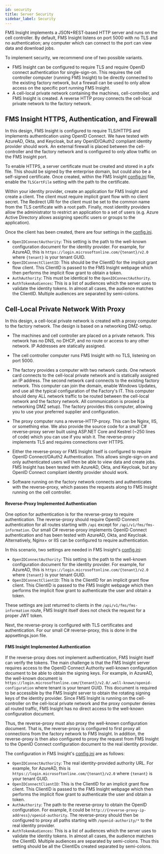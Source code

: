 ```yaml
---
id: security
title: Server Security
sidebar_label: Security
---
```


FMS Insight implements a JSON+REST-based HTTP server and runs on the cell
controller. By default, FMS Insight listens on port 5000 with no TLS and no
authentication; any computer which can connect to the port can view data and
download jobs.

To implement security, we recommend one of two possible variants.

- FMS Insight can be configured to require TLS and require OpenID connect authentication for
  single-sign-on. This requires the cell controller computer (running FMS Insight) to be directly connected
  to the existing factory network, but a firewall can be used to only allow access on the specific
  port running FMS Insight.
- A cell-local private network containing the machines, cell-controller, and FMS Insight is created.
  A reverse HTTP proxy connects the cell-local private network to the factory network.

## FMS Insight HTTPS, Authentication, and Firewall

In this design, FMS Insight is configured to require TLS/HTTPS and implements
authentication using OpenID Connect. We have tested with AzureAD, Okta, and
Keycloak, but any OpenID/OAuth2 compliant identity provider should work. An
external firewall is placed between the cell-controller and the factory
network and is configured to only allow traffic on the FMS Insight port.

To enable HTTPS, a server certificate must be created and stored in a pfx file. This
should be signed by the enterprise domain, but could also be a self-signed certificate.
Once created, within the FMS Insight [config.ini](server-config.md) file, enable the
`TLSCertFile` setting with the path to the certificate.

Within your identity provider, create an application for FMS Insight and create a client.
The client must require implicit grant flow with no client secret. The Redirect URI for the client
must be set to the common name from the TLS certificate with a root path.
Finally, most identity providers allow the administrator to restrict an
application to a set of users (e.g. Azure Active Directory allows assigning specific users
or groups to the application).

Once the client has been created, there are four settings in the [config.ini](server-config.ini).

- `OpenIDConnectAuthority`: This setting is the path to the well-known configuration document for the identity provider.
  For example, for AzureAD, this is `https://login.microsoftonline.com/{tenant}/v2.0` where `{tenant}` is your tenant GUID.
- `OpenIDConnectClientID`: This should be the ClientID for the implicit grant flow client. This ClientID is passed
  to the FMS Insight webpage which then performs the implicit flow grant to obtain a token.
- `AuthAuthority`: This must be identical to the `OpenIDConnectAuthority`.
- `AuthTokenAudiences`: This is a list of audiences which the server uses to validate the identity tokens. In almost all
  cases, the audience matches the ClientID. Multiple audiences are separated by semi-colons.

## Cell-Local Private Network With Proxy

In this design, a cell-local private network is created with a proxy computer to the factory network.
The design is based on a networking DMZ-setup.

- The machines and cell controller are placed on a private network. This network has no DNS,
  no DHCP, and no route or access to any other network. IP Addresses are statically assigned.

- The cell controller computer runs FMS Insight with no TLS, listening on port 5000.

- The factory provides a computer with two network cards. One network card connects
  to the cell-local private network and is statically assigned an IP address.
  The second network card connects to the existing factory network. This computer can join the domain,
  enable Windows Updates, and use all the typical configuration of the Factory's IT.
  This computer should deny ALL network traffic to be routed between the cell-local network and the
  factory network. All communication is proxied (a networking DMZ setup). The factory provides this
  computer, allowing you to use your preferred supplier and configuration.

- The proxy computer runs a reverse-HTTP-proxy. This can be Nginx, IIS, or something else. We
  also provide the source code for a small C# reverse-proxy server built using ASP.NET Core and Kestrel
  (~250 lines of code) which you can use if you wish it. The reverse-proxy implements TLS and requires connections over HTTPS.

- Either the reverse-proxy or FMS Insight itself is configured to require OpenID Connect/OAuth2 Authentication.
  This allows single-sign-on and only authenticated users will then be able to view data and create jobs.
  FMS Insight has been tested with AzureAD, Okta, and Keycloak, but any OpenID Connect compliant
  identity provider should work.

- Software running on the factory network connects and authenticates with the reverse-proxy, which
  passes the requests along to FMS Insight running on the cell controller.

#### Reverse-Proxy Implemented Authentication

One option for authentication is for the reverse-proxy to require authentication. The reverse-proxy
should require OpenID Connect authentication for all routes starting with `/api` except for `/api/v1/fms/fms-information`.
Our small C# reverse-proxy implements OpenID Connect authentication and has been tested with AzureAD, Okta,
and Keycloak. Alternatively, Nginx+ or IIS can be configured to require authentication.

In this scenario, two settings are needed in FMS Insight's [config.ini](server-config.ini):

- `OpenIDConnectAuthority`: This setting is the path to the well-known configuration document for the identity provider.
  For example, for AzureAD, this is `https://login.microsoftonline.com/{tenant}/v2.0` where `{tenant}` is your tenant GUID.
- `OpenIDConnectClientID`: This is the ClientID for an implicit grant flow client. This ClientID is passed
  to the FMS Insight webpage which then performs the implicit flow grant to authenticate the user and obtain a token.

These settings are just returned to clients in the `/api/v1/fms/fms-information` route, FMS Insight itself does not
check the request for a proper JWT token.

Next, the reverse-proxy is configured with TLS certificates and authentication. For our small C# reverse-proxy,
this is done in the appsettings.json file.

#### FMS Insight Implemented Authentication

If the reverse-proxy does not implement authentication, FMS Insight itself can verify the tokens. The main challenge
is that the FMS Insight server requires access to the OpenID Connect Authority well-known configuration document
to be able to obtain the signing keys. For example, in AzureAD, the well-known document
is `https://login.microsoftonline.com/{tenant}/v2.0/.well-known/openid-configuration` where tenant is your tenant GUID.
This document is required to be accessible by the FMS Insight server to obtain the rotating signing keys of the
identity provider. Since FMS Insight is running on the cell-controller on the cell-local private network and the proxy
computer denies all routed traffic, FMS Insight has no direct access to the well-known configuration document.

Thus, the reverse-proxy must also proxy the well-known configuration document. That is, the reverse-proxy is
configured to first proxy all connections from the factory network to FMS Insight. In addition, the reverse-proxy
is then also configured to proxy the request from FMS Insight to the OpenID Connect configuration document to
the real identity provider.

The configuration in FMS Insight's [config.ini](server-config.ini) are as follows:

- `OpenIDConnectAuthority`: The real identity-provided authority URL.
  For example, for AzureAD, this is `https://login.microsoftonline.com/{tenant}/v2.0` where `{tenant}` is your tenant GUID.
- `OpenIDConnectClientID`: This is the ClientID for an implicit grant flow client. This ClientID is passed
  to the FMS Insight webpage which then performs the implicit flow grant to authenticate the user and obtain a token.
- `AuthAuthority`: The path to the reverse-proxy to obtain the OpenID configuration. For example, it could be
  `http://{reverse-proxy-ip-address}/openid-authority`. The reverse-proxy should then be configured to proxy all
  paths starting with `/openid-authority/*` to the real identity provider.
- `AuthTokenAudiences`: This is a list of audiences which the server uses to validate the identity tokens. In almost all
  cases, the audience matches the ClientID. Multiple audiences are separated by semi-colons. Thus this setting should
  be all the ClientIDs created separated by semi-colons.
